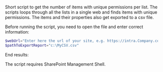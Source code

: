 Short script to get the number of items with unique permissions per list. The scripts loops through all the lists in a single web and finds items with unique permissions. The items and their properties also get exported to a csv file.

 

 

 

Before running the script, you need to open the file and enter correct information:

 

```PowerShell
$webUrl="Enter here the url of your site, e.g. https://intra.Company.com" 
$pathToExportReport="c:\MyCSV.csv"
``` 
 

End results:



 

The script requires SharePoint Management Shell.
